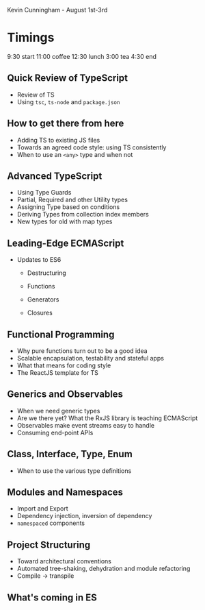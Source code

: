 Kevin Cunningham - August 1st-3rd

# Timings

9:30  start
11:00 coffee
12:30 lunch
3:00  tea
4:30  end

## Quick Review of TypeScript
- Review of TS
- Using `tsc`, `ts-node` and `package.json`

## How to get there from here
- Adding TS to existing JS files
- Towards an agreed code style: using TS consistently
- When to use an `<any>` type and when not

## Advanced TypeScript
- Using Type Guards
- Partial, Required and other Utility types
- Assigning Type based on conditions
- Deriving Types from collection index members
- New types for old with map types

## Leading-Edge ECMAScript
- Updates to ES6
	- Destructuring
	- Functions 
	- Generators

	- Closures

## Functional Programming

- Why pure functions turn out to be a good idea
- Scalable encapsulation, testability and stateful apps
- What that means for coding style
- The ReactJS template for TS

## Generics and Observables

- When we need generic types
- Are we there yet? What the RxJS library is teaching ECMAScript
- Observables make event streams easy to handle
- Consuming end-point APIs

## Class, Interface, Type, Enum
- When to use the various type definitions

## Modules and Namespaces
- Import and Export
- Dependency injection, inversion of dependency
- `namespaced` components

## Project Structuring
- Toward architectural conventions
- Automated tree-shaking, dehydration and module refactoring
- Compile -> transpile

## What's coming in ES
